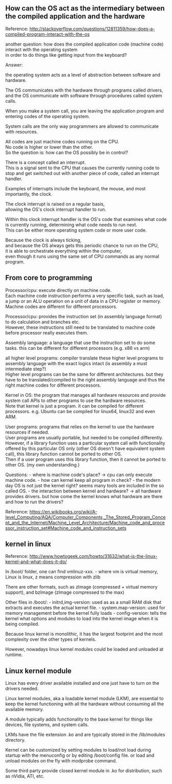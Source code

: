 How can the OS act as the intermediary between the compiled application and the hardware
----------------------

Reference: http://stackoverflow.com/questions/12811359/how-does-a-compiled-program-interact-with-the-os

another question: how does the compiled application code (machine code) interact with the operating system  
in order to do things like getting input from the keyboard?


Answer:

the operating system acts as a level of abstraction between software and hardware.

The OS communicates with the hardware through programs called drivers,  
and the OS communicate with software through procedures called system calls.

When you make a system call, you are leaving the application program and  
entering codes of the operating system.

System calls are the only way programmers are allowed to communicate with resources.


All codes are just machine codes running on the CPU.  
No code is higher or lower than the other.  
So the question is: how can the OS possibly be in control?

There is a concept called an interrupt.  
This is a signal sent to the CPU that causes the currently running code 
to stop and get switched out with another piece of code, called an interrupt handler.

Examples of interrupts include the keyboard, the mouse, and most importantly, the clock.

The clock interrupt is raised on a regular basis,  
allowing the OS's clock interrupt handler to run. 

Within this clock interrupt handler is the OS's code that examines what code is currently running,
determining what code needs to run next.  
This can be either more operating system code or more user code.

Because the clock is always ticking,  
and because the OS always gets this periodic chance to run on the CPU,  
it is able to orchestrate everything within the computer,  
even though it runs using the same set of CPU commands as any normal program. 


From core to programming
------------------------------

Processor/cpu: execute directly on machine code.   
Each machine code instruction performs a very specific task, such as load, a jump or an ALU operation on a unit of data in a CPU register or memory.  
Machine codes are different for different processors.

Processor/cpu: provides the instruction set (in assembly language format) to do calculation and branches etc.  
However, these instructions still need to be translated to machine code before processor really executes them.

Assembly language: a language that use the instruction set to do some tasks. this can be different for different processors (e.g. x86 vs arm)

all higher level programs: compiler translate these higher level programs to assembly language with the exact logics intact (is assembly a must intermediate step?)  
Higher level programs can be the same for different architectures. but they have to be translated/compiled to the right assembly language and thus the right machine codes for different processors.

Kernel in OS: the program that manages all hardware resources and provide system call APIs to other programs to use the hardware resources.  
Note that kernel is just a program. it can be compiled for different processors. e.g. Ubuntu can be compiled for linux64, linux32 and even ARM. 

User programs: programs that relies on the kernel to use the hardware resources if needed.  
User programs are usually portable, but needed to be compiled differently. 
However, if a library function uses a particular system call with functionality offered by this particular OS only (other OS doesn't have equivalent system call), this library function cannot be ported to other OS.  
Then if a user program uses this library function, then it cannot be ported to other OS. (my own understanding.)


Questions: 
	- where is machine code's place? -> cpu can only execute machine code.
	- how can kernel keep all program in check?
	- the modern day OS is not just the kernel right? seems many tools are included in the so called OS.
	- the interaction between kernel and hardware? -> all hardware provides drivers. but how come the kernel knows what hardware are there and how to run the drivers?

Reference: https://en.wikibooks.org/wiki/A-level_Computing/AQA/Computer_Components,_The_Stored_Program_Concept_and_the_Internet/Machine_Level_Architecture/Machine_code_and_processor_instruction_set#Machine_code_and_instruction_sets


kernel in linux
--------------------------
Reference: http://www.howtogeek.com/howto/31632/what-is-the-linux-kernel-and-what-does-it-do/

In /boot/ folder, one can find vmlinuz-xxx.
	- where vm is virtual memory, Linux is linux, z means compression with zlib

There are other formats, such as zImage (compressed + virtual memory support), and bzImage (zImage compressed to the max)

Other files in /boot/:
	- initrd,img-version: used as as a small RAM disk that extracts and executes the actual kernel file.
	- system.map-version: used for memory management before the kernel fully loads
	- config-version: tells the kernel what options and modules to load into the kernel image when it is being compiled.

Because linux kernel is monolithic, it has the largest footprint and the most complexity over the other types of kernels. 

However, nowadays linux kernel modules could be loaded and unloaded at runtime. 

Linux kernel module
----------------------------

Linux has every driver available installed and one just have to turn on the drivers needed.

Linux kernel modules, aka a loadable kernel module (LKM), are essential to keep the kernel functioning with all the hardware without consuming all the available memory.

A module typically adds functionality to the base kernel for things like devices, file systems, and system calls.

LKMs have the file extension .ko and are typically stored in the /lib/modules directory.

Kernel can be customized by setting modules to load/not load during startup with the menuconfig or by editing /boot/config file. or load and unload modules on the fly with modprobe command.

Some third party provide closed kernel module in .ko for distribution, such as nVidia, ATI, etc.
